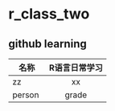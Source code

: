 # r_class_two

## github learning

| 名称      |R语言日常学习         | 
| -------------   |:-------------:   | 
| zz    | xx    | yy     |
| person     |grade    | score    |



